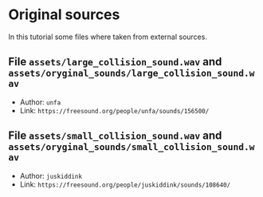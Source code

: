 # Original sources

In this tutorial some files where taken from external sources.

## File `assets/large_collision_sound.wav` and `assets/oryginal_sounds/large_collision_sound.wav`

- Author: `unfa`
- Link: `https://freesound.org/people/unfa/sounds/156500/`

## File `assets/small_collision_sound.wav` and `assets/oryginal_sounds/small_collision_sound.wav`

- Author: `juskiddink`
- Link: `https://freesound.org/people/juskiddink/sounds/108640/`
